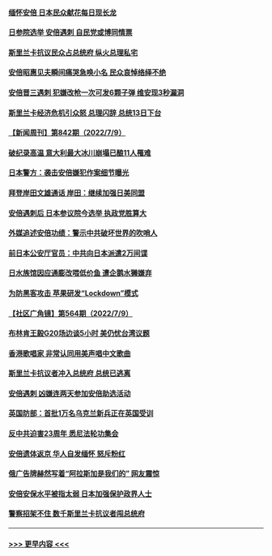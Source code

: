 #### [缅怀安倍 日本民众献花每日现长龙](../pages/prog202/a103476002.md?t=07110151) 
#### [日参院选举 安倍遇刺 自民党或博同情票](../pages/prog202/a103475994.md?t=07110151) 
#### [斯里兰卡抗议民众占总统府 纵火总理私宅](../pages/prog202/a103476007.md?t=07110151) 
#### [安倍昭惠见夫瞬间痛哭急唤小名 民众哀悼络绎不绝](../pages/prog202/a103475855.md?t=07110151) 
#### [安倍晋三遇刺 犯嫌改枪一次可发6颗子弹 维安现3秒漏洞](../pages/prog202/a103475810.md?t=07110151) 
#### [斯里兰卡经济危机引众怒 总理闪辞 总统13日下台](../pages/prog202/a103475786.md?t=07110151) 
#### [【新闻周刊】第842期（2022/7/9）](../pages/prog202/a103475602.md?t=07110151) 
#### [破纪录高温 意大利最大冰川崩塌已酿11人罹难](../pages/prog202/a103475746.md?t=07110151) 
#### [日本警方：袭击安倍嫌犯作案细节曝光](../pages/prog202/a103475527.md?t=07110151) 
#### [拜登岸田文雄通话 岸田：继续加强日美同盟](../pages/prog202/a103475525.md?t=07110151) 
#### [安倍遇刺后 日本参议院今选举 执政党胜算大](../pages/prog202/a103475731.md?t=07110151) 
#### [外媒追述安倍功绩：警示中共破坏世界的吹哨人](../pages/prog202/a103475487.md?t=07110151) 
#### [前日本公安厅官员：中共向日本派遣2万间谍](../pages/prog202/a103475471.md?t=07110151) 
#### [日水族馆因应通膨改喂低价鱼 遭企鹅水獭嫌弃](../pages/prog202/a103475369.md?t=07110151) 
#### [为防黑客攻击 苹果研发“Lockdown”模式](../pages/prog202/a103475336.md?t=07110151) 
#### [【社区广角镜】第564期（2022/7/9）](../pages/prog202/a103475374.md?t=07110151) 
#### [布林肯王毅G20场边谈5小时 美仍忧台湾议题](../pages/prog202/a103475332.md?t=07110151) 
#### [香港歌唱家 非常认同用美声唱中文歌曲](../pages/prog202/a103475344.md?t=07110151) 
#### [斯里兰卡抗议者冲入总统府 总统已逃离](../pages/prog202/a103475340.md?t=07110151) 
#### [安倍遇刺 凶嫌连两天参加安倍助选活动](../pages/prog202/a103475379.md?t=07110151) 
#### [英国防部：首批1万名乌克兰新兵正在英国受训](../pages/prog202/a103475322.md?t=07110151) 
#### [反中共迫害23周年 悉尼法轮功集会](../pages/prog202/a103475342.md?t=07110151) 
#### [安倍遗体返京 华人自发缅怀 怒斥粉红](../pages/prog202/a103475346.md?t=07110151) 
#### [俄广告牌赫然写着“阿拉斯加是我们的” 网友震惊](../pages/prog202/a103475251.md?t=07110151) 
#### [安倍安保水平被指太弱 日本加强保护政界人士](../pages/prog202/a103475245.md?t=07110151) 
#### [警察招架不住 数千斯里兰卡抗议者闯总统府](../pages/prog202/a103475241.md?t=07110151) 

----
#### [ >>> 更早内容 <<< ](../indexes/prog202-earlier.md)
